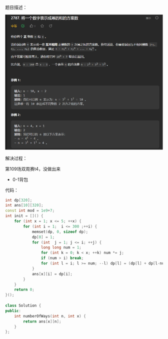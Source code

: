 题目描述：

![image](/algorithmn/dynamic_programming/image/image81.png)

解决过程：

第109场双周赛t4，没做出来

- 0-1背包

代码：

```cpp
int dp[320];
int ans[10][320];
const int mod = 1e9+7;
int init = []() {
    for (int x = 1; x <= 5; ++x) {
        for (int i = 1;  i <= 300 ;++i) {
            memset(dp, 0, sizeof dp);
            dp[0] = 1;
            for (int  j = 1; j <= i; ++j) {
                long long num = 1;
                for (int k = 0; k < x; ++k) num *= j;
                if (num > i) break;
                for (int l = i; l >= num; --l) dp[l] = (dp[l] + dp[l-num]) % mod;
            }
            ans[x][i] = dp[i];
        }
    }
    return 0;
}();

class Solution {
public:
    int numberOfWays(int n, int x) {
        return ans[x][n];
    }
};
```